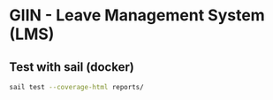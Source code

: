 # GIIN - Leave Management System (LMS)

## Test with sail (docker)
```bash
sail test --coverage-html reports/
```

